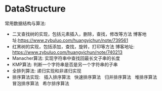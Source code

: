 # DataStructure
常用数据结构与算法:

 - 二叉查找树的实现，包括元素插入，删除，查找，修改等方法
    博客地址:https://www.zybuluo.com/huangyichun/note/739561
 - 红黑树的实现，包括添加，查找，旋转，打印等方法
    博客地址: https://www.zybuluo.com/huangyichun/note/740213
 - Manacher算法: 实现字符串中查找回最长文子串的长度
 - KMP算法: 判断一个字符串是否是另一个字符串的子串
 - 全排列算法: 递归实现和非递归实现
 - 排序算法实现:
   插入排序算法
   快速排序算法
   归并排序算法
   堆排序算法
   冒泡排序算法
   希尔排序算法
